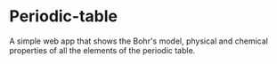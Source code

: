 # Periodic-table

A simple web app that shows the Bohr's model, physical and chemical properties of all the elements of the periodic table.
